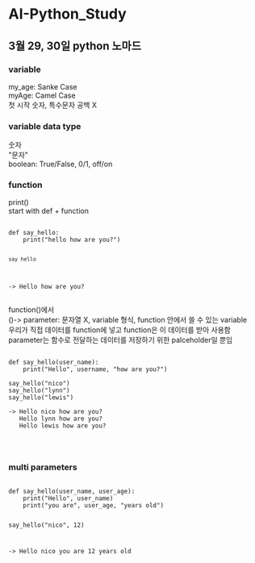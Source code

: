 # AI-Python_Study
<h2>3월 29, 30일 python 노마드</h2>
<h3>
variable
</h3>
my_age: Sanke Case <br>
myAge: Camel Case <br>
첫 시작 숫자, 특수문자 공백 X <br>
<h3>
variable data type
</h3>
숫자 <br>
"문자"<br>
boolean: True/False, 0/1, off/on <br>
<h3>
function
</h3>
print() <br>
start with def + function <br>
<pre>
<code>
def say_hello:
    print("hello how are you?")

    say_hello

-> Hello how are you?
</code>
</pre>
function()에서 <br>
()-> parameter: 문자열 X, variable 형식, function 안에서 쓸 수 있는 variable <br>
우리가 직접 데이터를 function에 넣고 function은 이 데이터를 받아 사용함 <br>
parameter는 함수로 전달하는 데이터를 저장하기 위한 palceholder일 뿐임 <br>
<pre>
<code>
def say_hello(user_name):
    print("Hello", username, "how are you?")

say_hello("nico")
say_hello("lynn")
say_hello("lewis")

-> Hello nico how are you?
   Hello lynn how are you?
   Hello lewis how are you?
</pre>
</code>
<h3>multi parameters</h3>
<pre>
<code>
def say_hello(user_name, user_age):
    print("Hello", user_name)
    print("you are", user_age, "years old")

say_hello("nico", 12)

-> Hello nico
   you are 12 years old </pre> </code>
